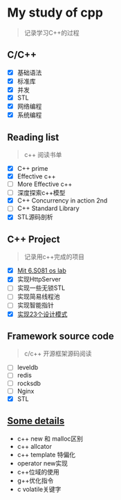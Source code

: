 # My study of cpp 

> 记录学习C++的过程

## C/C++

- [X] 基础语法
- [X] 标准库
- [X] 并发
- [X] STL
- [X] 网络编程
- [X] 系统编程

## Reading list

> c++ 阅读书单

- [X] C++ prime
- [X] Effective c++
- [ ] More Effective c++
- [ ] 深度探索c++模型
- [x] C++ Concurrency in action 2nd
- [ ] C++ Standard Library 
- [X] STL源码剖析 

## C++ Project

> 记录用c++完成的项目

- [x] [Mit 6.S081 os lab](https://zhuanlan.zhihu.com/p/272199762)
- [X] 实现HttpServer
- [ ] 实现一些无锁STL
- [ ] 实现简易线程池
- [ ] 实现智能指针
- [X] [实现23个设计模式](projects/design-pattern)

## Framework source code

> c/c++ 开源框架源码阅读

- [ ] leveldb
- [ ] redis
- [ ] rocksdb
- [ ] Nginx
- [X] STL

## [Some details](./etc)

- c++ new 和 malloc区别
- c++ allcator
- c++ template 特偏化
- operator new实现
- c++位域的使用
- g++优化指令
- c volatile关键字